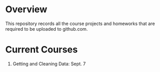 # Overview
This repository records all the course projects and homeworks that are required to be uploaded to github.com.

# Current Courses
1. Getting and Cleaning Data: Sept. 7

